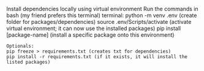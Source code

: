 Install dependencies locally using virtual environment
Run the commands in bash (my friend prefers this terminal) terminal:
    python -m venv .env (create folder for packages/dependencies)
    source .env/Scripts/activate (activate virtual environment; it can now use the installed packages)
    pip install [package-name] (install a specific package onto this environment)

    Optionals:
    pip freeze > requirements.txt (creates txt for dependencies)
    pip install -r requirements.txt (if it exists, it will install the listed packages)
